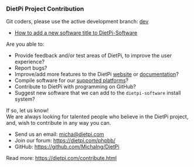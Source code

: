 ### DietPi Project Contribution

Git coders, please use the active development branch: [dev](https://github.com/MichaIng/DietPi/tree/dev)

- [How to add a new software title to DietPi-Software](https://github.com/MichaIng/DietPi/wiki/How-to-add-a-new-software-title)

Are you able to:

- Provide feedback and/or test areas of DietPi, to improve the user experience?
- Report bugs?
- Improve/add more features to the DietPi [website](https://github.com/MichaIng/DietPi-Website) or [documentation](https://github.com/MichaIng/DietPi-Docs)?
- Compile software for our [supported platforms](https://dietpi.com/docs/hardware/)?
- Contribute to DietPi with programming on GitHub?
- Suggest new software that we can add to the `dietpi-software` install system?

If so, let us know!  
We are always looking for talented people who believe in the DietPi project, and, wish to contribute in any way you can.

- Send us an email: <micha@dietpi.com>
- Join our forum: <https://dietpi.com/phpbb/>
- GitHub: <https://github.com/MichaIng/DietPi>

Read more: <https://dietpi.com/contribute.html>
